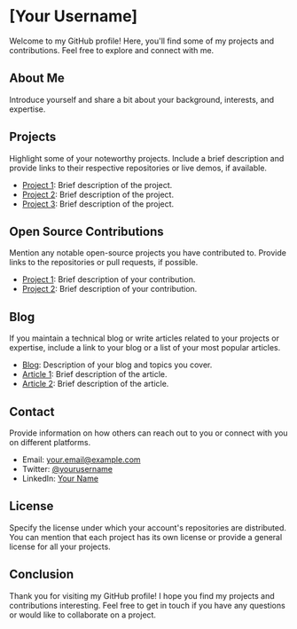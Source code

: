 # [Your Username]

Welcome to my GitHub profile! Here, you'll find some of my projects and contributions. Feel free to explore and connect with me.

## About Me

Introduce yourself and share a bit about your background, interests, and expertise.

## Projects

Highlight some of your noteworthy projects. Include a brief description and provide links to their respective repositories or live demos, if available.

- [Project 1](link-to-project-repo): Brief description of the project.
- [Project 2](link-to-project-repo): Brief description of the project.
- [Project 3](link-to-project-repo): Brief description of the project.

## Open Source Contributions

Mention any notable open-source projects you have contributed to. Provide links to the repositories or pull requests, if possible.

- [Project 1](link-to-repo-or-pull-request): Brief description of your contribution.
- [Project 2](link-to-repo-or-pull-request): Brief description of your contribution.

## Blog

If you maintain a technical blog or write articles related to your projects or expertise, include a link to your blog or a list of your most popular articles.

- [Blog](link-to-your-blog): Description of your blog and topics you cover.
- [Article 1](link-to-article): Brief description of the article.
- [Article 2](link-to-article): Brief description of the article.

## Contact

Provide information on how others can reach out to you or connect with you on different platforms.

- Email: your.email@example.com
- Twitter: [@yourusername](https://twitter.com/yourusername)
- LinkedIn: [Your Name](https://www.linkedin.com/in/yourname)

## License

Specify the license under which your account's repositories are distributed. You can mention that each project has its own license or provide a general license for all your projects.

## Conclusion

Thank you for visiting my GitHub profile! I hope you find my projects and contributions interesting. Feel free to get in touch if you have any questions or would like to collaborate on a project.
